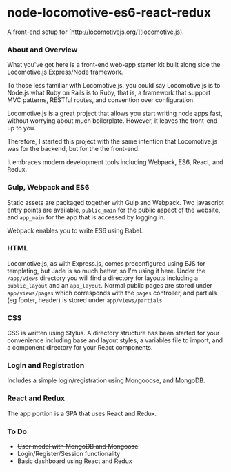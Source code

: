 # node-locomotive-es6-react-redux

A front-end setup for [http://locomotivejs.org/](locomotive.js).

### About and Overview

What you've got here is a front-end web-app starter kit built along side the Locomotive.js Express/Node framework.

To those less familiar with Locomotive.js, you could say Locomotive.js is to Node.js what Ruby on Rails is to Ruby, that is, a framework that support MVC patterns, RESTful routes, and convention over configuration.

Locomotive.js is a great project that allows you start writing node apps fast, without worrying about much boilerplate. However, it leaves the front-end up to you.

Therefore, I started this project with the same intention that Locomotive.js was for the backend, but for the the front-end.

It embraces modern development tools including Webpack, ES6, React, and Redux.

### Gulp, Webpack and ES6

Static assets are packaged together with Gulp and Webpack. Two javascript entry points are available, `public_main` for the public aspect of the website, and `app_main` for the app that is accessed by logging in.

Webpack enables you to write ES6 using Babel.

### HTML
Locomotive.js, as with Express.js, comes preconfigured using EJS for templating, but Jade is so much better, so I'm using it here. Under the `/app/views` directory you will find a directory for layouts including a `public_layout` and an `app_layout`. Normal public pages are stored under `app/views/pages` which corresponds with the `pages` controller, and partials (eg footer, header) is stored under `app/views/partials`.

### CSS

CSS is written using Stylus. A directory structure has been started for your convenience including base and layout styles, a variables file to import, and a component directory for your React components.

### Login and Registration

Includes a simple login/registration using Mongooose, and MongoDB.

### React and Redux

The app portion is a SPA that uses React and Redux.

### To Do
 * ~~User model with MongoDB and Mongoose~~
 * Login/Register/Session functionality
 * Basic dashboard using React and Redux
